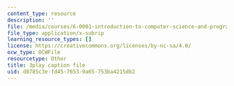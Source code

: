 ```yaml
---
content_type: resource
description: ''
file: /media/courses/6-0001-introduction-to-computer-science-and-programming-in-python-fall-2016/d8785c3efd4576539a65753ba4215db2_2__KumJsGXc.srt
file_type: application/x-subrip
learning_resource_types: []
license: https://creativecommons.org/licenses/by-nc-sa/4.0/
ocw_type: OCWFile
resourcetype: Other
title: 3play caption file
uid: d8785c3e-fd45-7653-9a65-753ba4215db2
---
```

